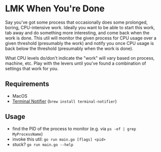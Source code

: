 # LMK When You're Done

Say you've got some process that occasionally does some prolonged, boring, CPU-intensive work. Ideally you want to be able to start this work, tab away and do something more interesting, and come back when the work is done. This util will monitor the given process for CPU usage over a given threshold (presumably the work) and notify you once CPU usage is back below the threshold (presumably when the work is done).

What CPU levels do/don't indicate the "work" will vary based on process, machine, etc. Play with the levers until you've found a combination of settings that work for you.

## Requirements
* MacOS
* [Terminal Notifier](https://github.com/julienXX/terminal-notifier) (`brew install terminal-notifier`)

## Usage
* find the PID of the process to monitor (e.g. via `ps -ef | grep MyProcessName`)
* invoke this util: `go run main.go [flags] <pid>`
* stuck? `go run main.go --help`
